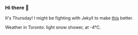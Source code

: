 ### Hi there :wave:

It's Thursday! I might be fighting with Jekyll to make [this](https://swissclubtoronto.ca) better.

Weather in Toronto: light snow shower, at -4°C.

